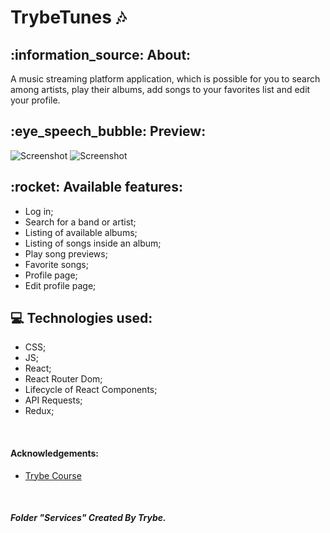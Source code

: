 <h1>TrybeTunes 🎶 </h1>  

<div>
<h2>:information_source: About: </h2>
<p>A music streaming platform application, which is possible for you to search among artists, play their albums, add songs to your favorites list and edit your profile. </p>
</div>

<h2>:eye_speech_bubble: Preview: </h2>

![Screenshot](https://user-images.githubusercontent.com/108954035/217932151-80efbe77-da66-4e44-9bf2-d629dc37fbd4.png)
![Screenshot](https://user-images.githubusercontent.com/108954035/217936919-dbed0c5b-0264-46e6-88ee-47c31a27786a.png)



<h2>:rocket: Available features: </h2>

<ul> 
<li>Log in; </li>
<li>Search for a band or artist; </li>
<li>Listing of available albums; </li>
<li>Listing of songs inside an album; </li>
<li>Play song previews; </li>
<li>Favorite songs; </li>
<li>Profile page; </li>
<li>Edit profile page; </li>

</ul>

<h2>💻 Technologies used: </h2>

<ul>
<li>CSS; </li>
<li>JS; </li>
<li>React; </li>
<li>React Router Dom; </li>
<li>Lifecycle of React Components; </li>
<li>API Requests; </li>
<li>Redux; </li>
</ul>

</br>

<h4>Acknowledgements: </h4>

- [Trybe Course](https://www.betrybe.com/)
<br/>

<h5> Folder "Services" Created By Trybe. </h5>
